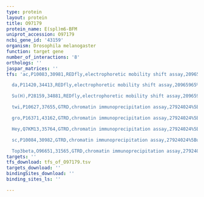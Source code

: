 ```yaml
---
type: protein
layout: protein
title: O97179
protein_name: E(spl)m6-BFM
uniprot_accession: O97179
ncbi_gene_id: '43159'
organism: Drosophila melanogaster
function: target gene
number_of_interactions: '8'
orthologs: ''
jaspar_matrices: ''
tfs: 'ac,P10083,30981,REDfly,electrophoretic mobility shift assay,20965965%5Buid%5D+OR+10903170%5Buid%5D,Yes

  da,P11420,34413,REDfly,electrophoretic mobility shift assay,20965965%5Buid%5D+OR+10903170%5Buid%5D,Yes

  Su(H),P28159,34881,REDfly,electrophoretic mobility shift assay,20965965%5Buid%5D+OR+10903170%5Buid%5D,Yes

  twi,P10627,37655,GTRD,chromatin immunoprecipitation assay,27924024%5Buid%5D,No

  gro,P16371,43162,GTRD,chromatin immunoprecipitation assay,27924024%5Buid%5D,No

  Hey,Q7KM13,35764,GTRD,chromatin immunoprecipitation assay,27924024%5Buid%5D,No

  sc,P10084,30982,GTRD,chromatin immunoprecipitation assay,27924024%5Buid%5D,No

  Top3beta,O96651,31565,GTRD,chromatin immunoprecipitation assay,27924024%5Buid%5D,No'
targets: ''
tfs_download: tfs_of_O97179.tsv
targets_download: ''
bindingSites_download: ''
binding_sites_ls: ''

---
```

